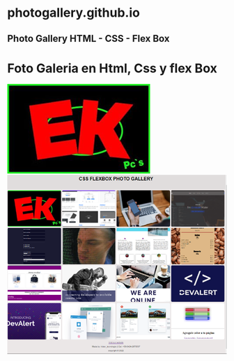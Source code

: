 # photogallery.github.io
## Photo Gallery HTML - CSS - Flex Box
# Foto Galeria en Html, Css y flex Box

![Screenshot](./img/9.jpg)
![Screenshot](./img/19.png)
